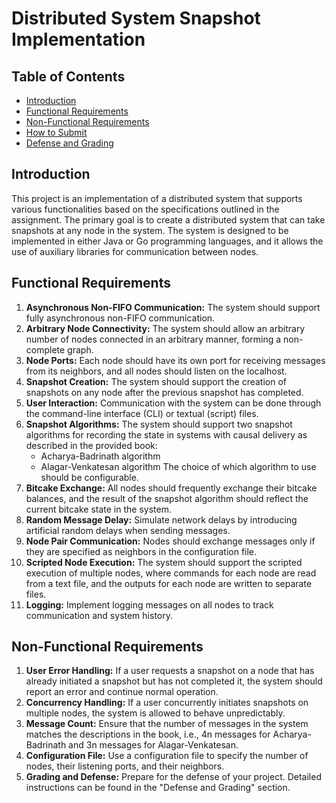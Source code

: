 # Distributed System Snapshot Implementation

## Table of Contents

- [Introduction](#introduction)
- [Functional Requirements](#functional-requirements)
- [Non-Functional Requirements](#non-functional-requirements)
- [How to Submit](#how-to-submit)
- [Defense and Grading](#defense-and-grading)

## Introduction

This project is an implementation of a distributed system that supports various functionalities based on the specifications outlined in the assignment. The primary goal is to create a distributed system that can take snapshots at any node in the system. The system is designed to be implemented in either Java or Go programming languages, and it allows the use of auxiliary libraries for communication between nodes.

## Functional Requirements

1. **Asynchronous Non-FIFO Communication:** The system should support fully asynchronous non-FIFO communication.
2. **Arbitrary Node Connectivity:** The system should allow an arbitrary number of nodes connected in an arbitrary manner, forming a non-complete graph.
3. **Node Ports:** Each node should have its own port for receiving messages from its neighbors, and all nodes should listen on the localhost.
4. **Snapshot Creation:** The system should support the creation of snapshots on any node after the previous snapshot has completed.
5. **User Interaction:** Communication with the system can be done through the command-line interface (CLI) or textual (script) files.
6. **Snapshot Algorithms:** The system should support two snapshot algorithms for recording the state in systems with causal delivery as described in the provided book:
   - Acharya-Badrinath algorithm
   - Alagar-Venkatesan algorithm
   The choice of which algorithm to use should be configurable.
7. **Bitcake Exchange:** All nodes should frequently exchange their bitcake balances, and the result of the snapshot algorithm should reflect the current bitcake state in the system.
8. **Random Message Delay:** Simulate network delays by introducing artificial random delays when sending messages.
9. **Node Pair Communication:** Nodes should exchange messages only if they are specified as neighbors in the configuration file.
10. **Scripted Node Execution:** The system should support the scripted execution of multiple nodes, where commands for each node are read from a text file, and the outputs for each node are written to separate files.
11. **Logging:** Implement logging messages on all nodes to track communication and system history.

## Non-Functional Requirements

1. **User Error Handling:** If a user requests a snapshot on a node that has already initiated a snapshot but has not completed it, the system should report an error and continue normal operation.
2. **Concurrency Handling:** If a user concurrently initiates snapshots on multiple nodes, the system is allowed to behave unpredictably.
3. **Message Count:** Ensure that the number of messages in the system matches the descriptions in the book, i.e., 4n messages for Acharya-Badrinath and 3n messages for Alagar-Venkatesan.
4. **Configuration File:** Use a configuration file to specify the number of nodes, their listening ports, and their neighbors.
5. **Grading and Defense:** Prepare for the defense of your project. Detailed instructions can be found in the "Defense and Grading" section.
